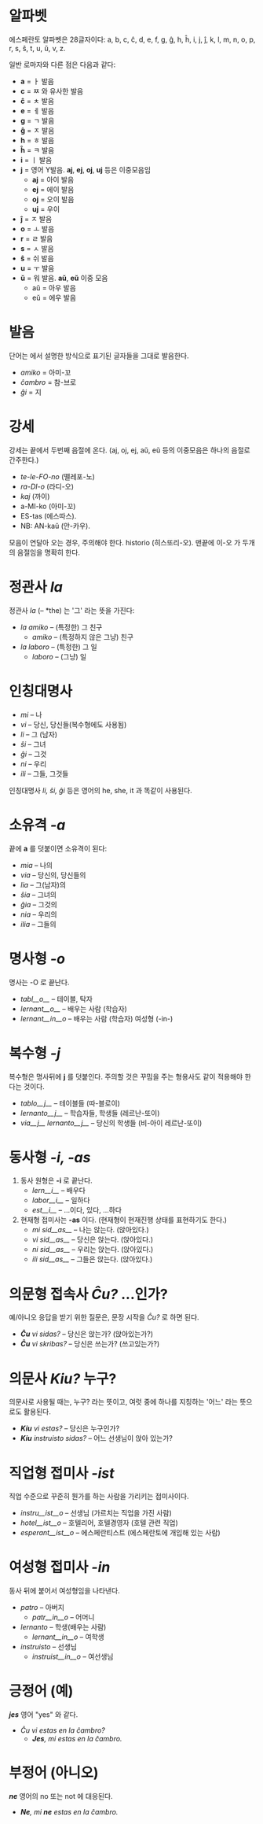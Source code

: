 # 알파벳

에스페란토 알파벳은 28글자이다: a, b, c, ĉ, d, e, f, g, ĝ, h, ĥ, i, j, ĵ, k, l, m, n, o, p, r, s, ŝ, t, u, ŭ, v, z.

일반 로마자와 다른 점은 다음과 같다:

- __a__ = ㅏ 발음
- __c__ = ㅉ 와 유사한 발음
- __ĉ__ = ㅊ 발음
- __e__ = ㅔ 발음
- __g__ = ㄱ 발음
- __ĝ__ = ㅈ 발음
- __h__ = ㅎ 발음
- __ĥ__ = ㅋ 발음
- __i__ = ㅣ 발음
- __j__ = 영어 Y발음. __aj__, __ej__, __oj__, __uj__ 등은 이중모음임
	- __aj__ = 아이 발음
	- __ej__ = 에이 발음
	- __oj__ = 오이 발음
	- __uj__ = 우이 
- __ĵ__ = ㅈ 발음
- __o__ = ㅗ 발음
- __r__ = ㄹ 발음
- __s__ = ㅅ 발음
- __ŝ__ = 쉬 발음
- __u__ = ㅜ 발음
- __ŭ__ = 워 발음. __aŭ__, __eŭ__ 이중 모음
	- aŭ = 아우 발음
	- eŭ = 에우 발음

# 발음

단어는 에서 설명한 방식으로 표기된 글자들을 그대로 발음한다.

- *amiko* = 아미-꼬
- *ĉambro* = 참-브로
- *ĝi* = 지

# 강세

강세는 끝에서 두번째 음절에 온다. (aj, oj, ej, aŭ, eŭ 등의 이중모음은 하나의 음절로 간주한다.)

- *te-le-FO-no* (뗄레포-노)
- *ra-DI-o* (라디-오)
- *kaj* (까이)
- a-MI-ko (아미-꼬)
- ES-tas (에스따스).
- NB: AN-kaŭ (안-카우).

모음이 연달아 오는 경우, 주의해야 한다. historio (히스또리-오). 맨끝에 이-오 가 두개의 음절임을 명확히 한다.

# 정관사 *la*

정관사 *la* (– *the) 는 '그' 라는 뜻을 가진다:

- *la amiko* – (특정한) 그 친구
  - *amiko* – (특정하지 않은 그냥) 친구 
- *la laboro* – (특정한) 그 일
  - *laboro* – (그냥) 일

# 인칭대명사

- *mi* – 나
- *vi* – 당신, 당신들(복수형에도 사용됨)
- *li* – 그 (남자)
- *ŝi* – 그녀
- *ĝi* – 그것
- *ni* – 우리
- *ili* – 그들, 그것들

인칭대명사 *li, ŝi, ĝi* 등은 영어의 he, she, it 과 똑같이 사용된다. 

# 소유격 *-a*

끝에 __a__ 를 덧붙이면 소유격이 된다:

- *mia* – 나의 
- *via* – 당신의, 당신들의
- *lia* – 그(남자)의
- *ŝia* – 그녀의
- *ĝia* – 그것의
- *nia* – 우리의
- *ilia* – 그들의

# 명사형 *-o*

명사는 -O 로 끝난다. 

- *tabl__o__* – 테이블, 탁자
- *lernant__o__* – 배우는 사람 (학습자)
- *lernant__in__o* – 배우는 사람 (학습자) 여성형 (-in-)

# 복수형 *-j*

복수형은 명사뒤에 __j__ 를 덧붙인다. 주의할 것은 꾸밈을 주는 형용사도 같이 적용해야 한다는 것이다.

- *tablo__j__* – 테이블들 (따-블로이)
- *lernanto__j__* – 학습자들, 학생들 (레르난-또이)
- *via__j__ lernanto__j__* – 당신의 학생들 (비-아이 레르난-또이)

# 동사형 *-i, -as*

1. 동사 원형은 __-i__ 로 끝난다.
   - *lern__i__* – 배우다
   - *labor__i__* – 일하다
   - *est__i__* – ...이다, 있다, ...하다
2. 현재형 접미사는 __-as__ 이다. (현재형이 현재진행 상태를 표현하기도 한다.)
   - *mi sid__as__* – 나는 앉는다. (앉아있다.)
   - *vi sid__as__* – 당신은 앉는다. (앉아있다.)
   - *ni sid__as__* – 우리는 앉는다. (앉아있다.)
   - *ili sid__as__* – 그들은 앉는다. (앉아있다.)

# 의문형 접속사 *Ĉu?* ...인가?

예/아니오 응답을 받기 위한 질문은, 문장 시작을 *Ĉu?* 로 하면 된다.

- *__Ĉu__ vi sidas?* – 당신은 앉는가? (앉아있는가?)
- *__Ĉu__ vi skribas?* – 당신은 쓰는가? (쓰고있는가?)

# 의문사 *Kiu?* 누구?

의문사로 사용될 때는, 누구? 라는 뜻이고, 여럿 중에 하나를 지칭하는 '어느' 라는 뜻으로도 활용된다.

- *__Kiu__ vi estas?* – 당신은 누구인가?
- *__Kiu__ instruisto sidas?* – 어느 선생님이 앉아 있는가?


# 직업형 접미사 *-ist*

직업 수준으로 꾸준히 뭔가를 하는 사람을 가리키는 접미사이다.

- *instru__ist__o* – 선생님 (가르치는 직업을 가진 사람) 
- *hotel__ist__o* – 호텔리어, 호텔경영자 (호텔 관련 직업)
- *esperant__ist__o* – 에스페란티스트 (에스페란토에 개입해 있는 사람)


# 여성형 접미사 *-in*

동사 뒤에 붙어서 여성형임을 나타낸다.

- *patro* – 아버지
    - *patr__in__o* – 어머니
- *lernanto* – 학생(배우는 사람)
    - *lernant__in__o* – 여학생
- *instruisto* – 선생님
    - *instruist__in__o* – 여선생님

# 긍정어 (예)

*__jes__* 영어 "yes" 와 같다.

- *Ĉu vi estas en la ĉambro?* 
  - *__Jes__, mi estas en la ĉambro.* 

# 부정어 (아니오)

*__ne__* 영어의 no 또는 not 에 대응된다.

- *__Ne__, mi __ne__ estas en la ĉambro.* 
